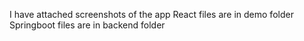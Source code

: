 I have attached screenshots of the app 
React files are in demo folder
Springboot files are in backend folder
